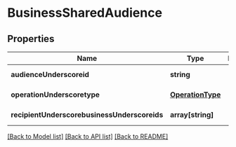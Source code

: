 # BusinessSharedAudience

## Properties
Name | Type | Description | Notes
------------ | ------------- | ------------- | -------------
**audienceUnderscoreid** | **string** |  | [default to null]
**operationUnderscoretype** | [**OperationType**](OperationType.md) |  | [default to null]
**recipientUnderscorebusinessUnderscoreids** | **array[string]** |  | [default to null]

[[Back to Model list]](../README.md#documentation-for-models) [[Back to API list]](../README.md#documentation-for-api-endpoints) [[Back to README]](../README.md)



